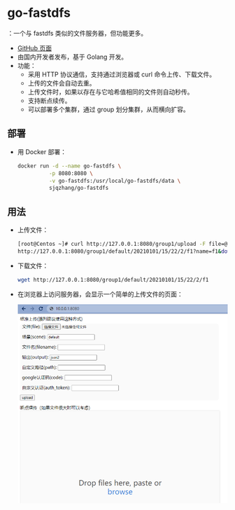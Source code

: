 # go-fastdfs

：一个与 fastdfs 类似的文件服务器，但功能更多。
- [GitHub 页面](https://github.com/sjqzhang/go-fastdfs)
- 由国内开发者发布，基于 Golang 开发。
- 功能：
  - 采用 HTTP 协议通信，支持通过浏览器或 curl 命令上传、下载文件。
  - 上传的文件会自动去重。
  - 上传文件时，如果以存在与它哈希值相同的文件则自动秒传。
  - 支持断点续传。
  - 可以部署多个集群，通过 group 划分集群，从而横向扩容。

## 部署

- 用 Docker 部署：
  ```sh
  docker run -d --name go-fastdfs \
            -p 8080:8080 \
            -v go-fastdfs:/usr/local/go-fastdfs/data \
            sjqzhang/go-fastdfs
  ```

## 用法

- 上传文件：
  ```sh
  [root@Centos ~]# curl http://127.0.0.1:8080/group1/upload -F file=@f1
  http://127.0.0.1:8080/group1/default/20210101/15/22/2/f1?name=f1&download=1
  ```

- 下载文件：
  ```sh
  wget http://127.0.0.1:8080/group1/default/20210101/15/22/2/f1
  ```

- 在浏览器上访问服务器，会显示一个简单的上传文件的页面：

  ![](./go-fastdfs.png)


